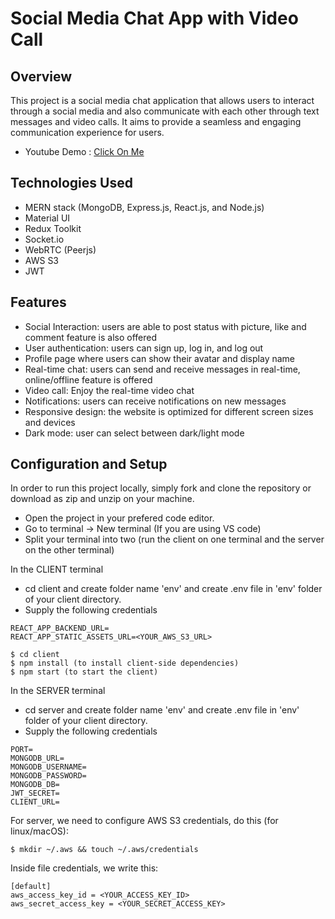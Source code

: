 # Social Media Chat App with Video Call

## Overview

This project is a social media chat application that allows users to interact through a social media and also communicate with each other through text messages and video calls. It aims to provide a seamless and engaging communication experience for users.

- Youtube Demo : <a target="__blanck" href="https://www.youtube.com/watch?v=U0mJ4oAA5t4">Click On Me</a>

## Technologies Used

- MERN stack (MongoDB, Express.js, React.js, and Node.js)
- Material UI
- Redux Toolkit
- Socket.io
- WebRTC (Peerjs)
- AWS S3
- JWT

## Features

- Social Interaction: users are able to post status with picture, like and comment feature is also offered
- User authentication: users can sign up, log in, and log out
- Profile page where users can show their avatar and display name
- Real-time chat: users can send and receive messages in real-time, online/offline feature is offered
- Video call: Enjoy the real-time video chat
- Notifications: users can receive notifications on new messages
- Responsive design: the website is optimized for different screen sizes and devices
- Dark mode: user can select between dark/light mode

## Configuration and Setup
In order to run this project locally, simply fork and clone the repository or download as zip and unzip on your machine.

- Open the project in your prefered code editor.
- Go to terminal -> New terminal (If you are using VS code)
- Split your terminal into two (run the client on one terminal and the server on the other terminal)

In the CLIENT terminal
- cd client and create folder name 'env' and create .env file in 'env' folder of your client directory.
- Supply the following credentials

```
REACT_APP_BACKEND_URL=
REACT_APP_STATIC_ASSETS_URL=<YOUR_AWS_S3_URL>
```

```
$ cd client
$ npm install (to install client-side dependencies)
$ npm start (to start the client)
```
In the SERVER terminal
- cd server and create folder name 'env' and create .env file in 'env' folder of your client directory.
- Supply the following credentials

```
PORT=
MONGODB_URL=
MONGODB_USERNAME=
MONGODB_PASSWORD=
MONGODB_DB=
JWT_SECRET=
CLIENT_URL=
```

For server, we need to configure AWS S3 credentials, do this (for linux/macOS):

```
$ mkdir ~/.aws && touch ~/.aws/credentials
```
Inside file credentials, we write this:
```
[default]
aws_access_key_id = <YOUR_ACCESS_KEY_ID>
aws_secret_access_key = <YOUR_SECRET_ACCESS_KEY>
```

